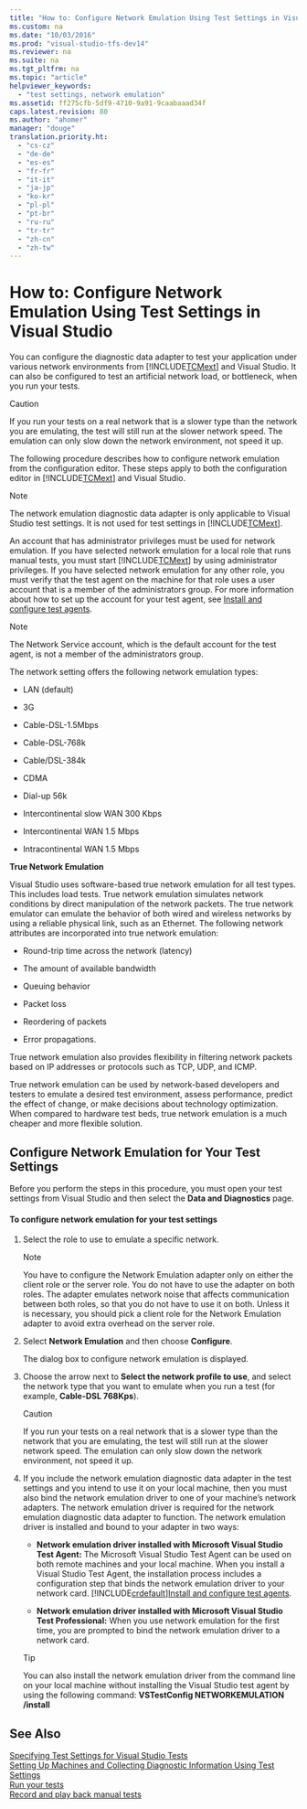 ```yaml
---
title: "How to: Configure Network Emulation Using Test Settings in Visual Studio"
ms.custom: na
ms.date: "10/03/2016"
ms.prod: "visual-studio-tfs-dev14"
ms.reviewer: na
ms.suite: na
ms.tgt_pltfrm: na
ms.topic: "article"
helpviewer_keywords: 
  - "test settings, network emulation"
ms.assetid: ff275cfb-5df9-4710-9a91-9caabaaad34f
caps.latest.revision: 80
ms.author: "ahomer"
manager: "douge"
translation.priority.ht: 
  - "cs-cz"
  - "de-de"
  - "es-es"
  - "fr-fr"
  - "it-it"
  - "ja-jp"
  - "ko-kr"
  - "pl-pl"
  - "pt-br"
  - "ru-ru"
  - "tr-tr"
  - "zh-cn"
  - "zh-tw"
---
```

# How to: Configure Network Emulation Using Test Settings in Visual Studio
You can configure the diagnostic data adapter to test your application under various network environments from [!INCLUDE[TCMext](../dv_TeamTestALM/includes/tcmext_md.md)] and Visual Studio. It can also be configured to test an artificial network load, or bottleneck, when you run your tests.  
  
> [!CAUTION]
>  If you run your tests on a real network that is a slower type than the network you are emulating, the test will still run at the slower network speed. The emulation can only slow down the network environment, not speed it up.  
  
 The following procedure describes how to configure network emulation from the configuration editor. These steps apply to both the configuration editor in [!INCLUDE[TCMext](../dv_TeamTestALM/includes/tcmext_md.md)] and Visual Studio.  
  
> [!NOTE]
>  The network emulation diagnostic data adapter is only applicable to Visual Studio test settings. It is not used for test settings in [!INCLUDE[TCMext](../dv_TeamTestALM/includes/tcmext_md.md)].  
  
 An account that has administrator privileges must be used for network emulation. If you have selected network emulation for a local role that runs manual tests, you must start [!INCLUDE[TCMext](../dv_TeamTestALM/includes/tcmext_md.md)] by using administrator privileges. If you have selected network emulation for any other role, you must verify that the test agent on the machine for that role uses a user account that is a member of the administrators group. For more information about how to set up the account for your test agent, see [Install and configure test agents](../dv_TeamTestALM/install-and-configure-test-agents.md).  
  
> [!NOTE]
>  The Network Service account, which is the default account for the test agent, is not a member of the administrators group.  
  
 The network setting offers the following network emulation types:  
  
-   LAN (default)  
  
-   3G  
  
-   Cable-DSL-1.5Mbps  
  
-   Cable-DSL-768k  
  
-   Cable/DSL-384k  
  
-   CDMA  
  
-   Dial-up 56k  
  
-   Intercontinental slow WAN 300 Kbps  
  
-   Intercontinental WAN 1.5 Mbps  
  
-   Intracontinental WAN 1.5 Mbps  
  
 **True Network Emulation**  
  
 Visual Studio uses software-based true network emulation for all test types. This includes load tests. True network emulation simulates network conditions by direct manipulation of the network packets. The true network emulator can emulate the behavior of both wired and wireless networks by using a reliable physical link, such as an Ethernet. The following network attributes are incorporated into true network emulation:  
  
-   Round-trip time across the network (latency)  
  
-   The amount of available bandwidth  
  
-   Queuing behavior  
  
-   Packet loss  
  
-   Reordering of packets  
  
-   Error propagations.  
  
 True network emulation also provides flexibility in filtering network packets based on IP addresses or protocols such as TCP, UDP, and ICMP.  
  
 True network emulation can be used by network-based developers and testers to emulate a desired test environment, assess performance, predict the effect of change, or make decisions about technology optimization. When compared to hardware test beds, true network emulation is a much cheaper and more flexible solution.  
  
## Configure Network Emulation for Your Test Settings  
 Before you perform the steps in this procedure, you must open your test settings from Visual Studio and then select the **Data and Diagnostics** page.  
  
#### To configure network emulation for your test settings  
  
1.  Select the role to use to emulate a specific network.  
  
    > [!NOTE]
    >  You have to configure the Network Emulation adapter only on either the client role or the server role. You do not have to use the adapter on both roles. The adapter emulates network noise that affects communication between both roles, so that you do not have to use it on both. Unless it is necessary, you should pick a client role for the Network Emulation adapter to avoid extra overhead on the server role.  
  
2.  Select **Network Emulation** and then choose **Configure**.  
  
     The dialog box to configure network emulation is displayed.  
  
3.  Choose the arrow next to **Select the network profile to use**, and select the network type that you want to emulate when you run a test (for example, **Cable-DSL 768Kps**).  
  
    > [!CAUTION]
    >  If you run your tests on a real network that is a slower type than the network that you are emulating, the test will still run at the slower network speed. The emulation can only slow down the network environment, not speed it up.  
  
4.  If you include the network emulation diagnostic data adapter in the test settings and you intend to use it on your local machine, then you must also bind the network emulation driver to one of your machine’s network adapters. The network emulation driver is required for the network emulation diagnostic data adapter to function. The network emulation driver is installed and bound to your adapter in two ways:  
  
    -   **Network emulation driver installed with Microsoft Visual Studio Test Agent:** The Microsoft Visual Studio Test Agent can be used on both remote machines and your local machine. When you install a Visual Studio Test Agent, the installation process includes a configuration step that binds the network emulation driver to your network card. [!INCLUDE[crdefault](../dv_TeamTestALM/includes/crdefault_md.md)][Install and configure test agents](../dv_TeamTestALM/install-and-configure-test-agents.md).  
  
    -   **Network emulation driver installed with Microsoft Visual Studio Test Professional:** When you use network emulation for the first time, you are prompted to bind the network emulation driver to a network card.  
  
    > [!TIP]
    >  You can also install the network emulation driver from the command line on your local machine without installing the Visual Studio test agent by using the following command: **VSTestConfig NETWORKEMULATION /install**  
  
## See Also  
 [Specifying Test Settings for Visual Studio Tests](../dv_TeamTestALM/specifying-test-settings-for-visual-studio-tests.md)   
 [Setting Up Machines and Collecting Diagnostic Information Using Test Settings](../dv_TeamTestALM/setting-up-machines-and-collecting-diagnostic-information-using-test-settings.md)   
 [Run your tests](../dv_TeamTestALM/running-manual-tests-using-the-web-portal.md)   
 [Record and play back manual tests](../dv_TeamTestALM/record-and-play-back-manual-tests.md)